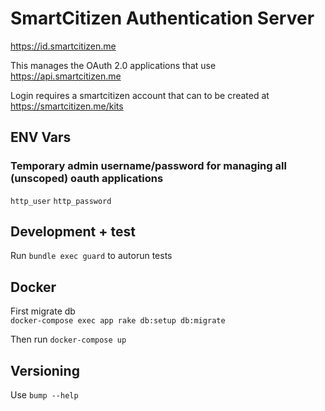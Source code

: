 # SmartCitizen Authentication Server

https://id.smartcitizen.me

This manages the OAuth 2.0 applications that use https://api.smartcitizen.me

Login requires a smartcitizen account that can to be created at https://smartcitizen.me/kits


## ENV Vars

### Temporary admin username/password for managing all (unscoped) oauth applications

`http_user`
`http_password`


## Development + test

Run `bundle exec guard` to autorun tests


## Docker
First migrate db  
`docker-compose exec app rake db:setup db:migrate`

Then run
`docker-compose up`

## Versioning

Use `bump --help`
